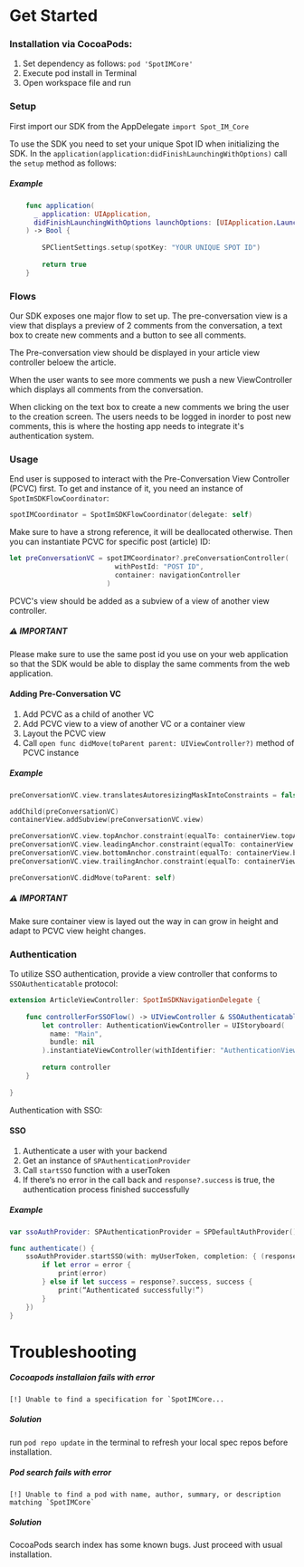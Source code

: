 # Get Started

### Installation via CocoaPods:
1. Set dependency as follows: `pod 'SpotIMCore'`
2. Execute pod install in Terminal
3. Open workspace file and run

### Setup

First import our SDK from the AppDelegate
`import Spot_IM_Core`

To use the SDK you need to set your unique Spot ID when initializing the SDK. 
In the `application(application:didFinishLaunchingWithOptions)` call the `setup` method as follows: 

##### Example

```swift
    func application(
      _ application: UIApplication, 
      didFinishLaunchingWithOptions launchOptions: [UIApplication.LaunchOptionsKey: Any]?
    ) -> Bool {
        
        SPClientSettings.setup(spotKey: "YOUR UNIQUE SPOT ID")
        
        return true
    }
```

### Flows

Our SDK exposes one major flow to set up. The pre-conversation view is a view that displays a preview of 2 comments from the conversation, a text box to create new comments and a button to see all comments.

The Pre-conversation view should be displayed in your article view controller beloew the article.

When the user wants to see more comments we push a new ViewController which displays all comments from the conversation.

When clicking on the text box to create a new comments we bring the user to the creation screen. The users needs to be logged in inorder to post new comments, this is where the hosting app needs to integrate it's authentication system.

### Usage

End user is supposed to interact with the Pre-Conversation View Controller (PCVC) first. To get and instance of it, you need an instance of `SpotImSDKFlowCoordinator`:
```swift
spotIMCoordinator = SpotImSDKFlowCoordinator(delegate: self)
```
Make sure to have a strong reference, it will be deallocated otherwise.
Then you can instantiate PCVC for specific post (article) ID:
```swift
let preConversationVC = spotIMCoordinator?.preConversationController(
                          withPostId: "POST ID",
                          container: navigationController
                        )
```

PCVC's view should be added as a subview of a view of another view controller.

##### ⚠️ IMPORTANT
Please make sure to use the same post id you use on your web application so that the SDK would be able to display the same comments from the web application.

#### Adding Pre-Conversation VC

1. Add PCVC as a child of another VC
2. Add PCVC view to a view of another VC or a container view
3. Layout the PCVC view
4. Call `open func didMove(toParent parent: UIViewController?)` method of PCVC instance

##### Example

```swift
preConversationVC.view.translatesAutoresizingMaskIntoConstraints = false

addChild(preConversationVC)
containerView.addSubview(preConversationVC.view)

preConversationVC.view.topAnchor.constraint(equalTo: containerView.topAnchor).isActive = true
preConversationVC.view.leadingAnchor.constraint(equalTo: containerView.leadingAnchor).isActive = true
preConversationVC.view.bottomAnchor.constraint(equalTo: containerView.bottomAnchor).isActive = true
preConversationVC.view.trailingAnchor.constraint(equalTo: containerView.trailingAnchor).isActive = true

preConversationVC.didMove(toParent: self)
```
##### ⚠️ IMPORTANT
Make sure container view is layed out the way in can grow in height and adapt to PCVC view height changes.

### Authentication

To utilize SSO authentication, provide a view controller that conforms to `SSOAuthenticatable` protocol:
```swift
extension ArticleViewController: SpotImSDKNavigationDelegate {
    
    func controllerForSSOFlow() -> UIViewController & SSOAuthenticatable {
        let controller: AuthenticationViewController = UIStoryboard(
          name: "Main", 
          bundle: nil
        ).instantiateViewController(withIdentifier: "AuthenticationViewController") as! AuthenticationViewController
        
        return controller
    }
    
}
```

Authentication with SSO:

#### SSO

1. Authenticate a user with your backend
2. Get an instance of `SPAuthenticationProvider`
3. Call `startSSO` function with a userToken 
4. If there’s no error in the call back and `response?.success` is true, the authentication process finished successfully

##### Example
```swift
var ssoAuthProvider: SPAuthenticationProvider = SPDefaultAuthProvider()

func authenticate() {
    ssoAuthProvider.startSSO(with: myUserToken, completion: { (response, error) in
        if let error = error {
            print(error)
        } else if let success = response?.success, success {
            print(“Authenticated successfully!”)
        }
    })
}
```

# Troubleshooting

##### Cocoapods installaion fails with error
```
[!] Unable to find a specification for `SpotIMCore...
```
##### Solution
run `pod repo update` in the terminal to refresh your local spec repos before installation.

##### Pod search fails with error
```
[!] Unable to find a pod with name, author, summary, or description matching `SpotIMCore`
```
##### Solution
CocoaPods search index has some known bugs. Just proceed with usual installation.
